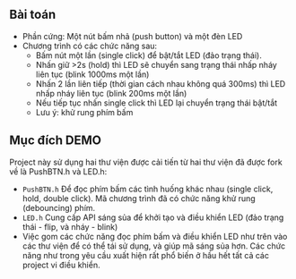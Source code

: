 ## Bài toán 
- Phần cứng: Một nút bấm nhả (push button) và một đèn LED
- Chương trình có các chức năng sau:
    + Bấm nút một lần (single click) để bật/tắt LED (đảo trạng thái). 
    + Nhấn giữ >2s (hold) thì LED sẽ chuyển sang trạng thái nhấp nháy liên tục (blink 1000ms một lần)
    + Nhấn 2 lần liên tiếp (thời gian cách nhau không quá 300ms) thì LED nhấp nháy liên tục (blink 200ms một lần)
    + Nếu tiếp tục nhấn single click thì LED lại chuyển trạng thái bật/tắt 
    + Lưu ý: khử rung phím bấm 

## Mục đích DEMO
Project này sử dụng hai thư viện được cải tiến từ hai thư viện đã được fork về là PushBTN.h và LED.h:
- `PushBTN.h` Để đọc phím bấm các tình huống khác nhau (single click, hold, double click). Mã chương trình đã có chức năng khử rung (debouncing) phím.
- `LED.h` Cung cấp API sáng sủa để khởi tạo và điều khiển LED (đảo trạng thái - flip, và nháy - blink)
- Việc gom các chức năng đọc phím bấm và điều khiển LED như trên vào các thư viện để có thể tái sử dụng, và giúp mã sáng sủa hơn. Các chức năng như trong yêu cầu xuất hiện rất phổ biến ở hầu hết tất cả các project vi điều khiển. 


